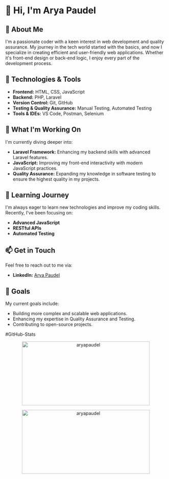 # 👋 Hi, I'm Arya Paudel

## 🌟 About Me

I'm a passionate coder with a keen interest in web development and quality assurance. My journey in the tech world started with the basics, and now I specialize in creating efficient and user-friendly web applications. Whether it's front-end design or back-end logic, I enjoy every part of the development process.

## 🔧 Technologies & Tools

- **Frontend:** HTML, CSS, JavaScript
- **Backend:** PHP, Laravel
- **Version Control:** Git, GitHub
- **Testing & Quality Assurance:** Manual Testing, Automated Testing
- **Tools & IDEs:** VS Code, Postman, Selenium

## 🚀 What I'm Working On

I'm currently diving deeper into:

- **Laravel Framework:** Enhancing my backend skills with advanced Laravel features.
- **JavaScript:** Improving my front-end interactivity with modern JavaScript practices.
- **Quality Assurance:** Expanding my knowledge in software testing to ensure the highest quality in my projects.

## 🌱 Learning Journey

I'm always eager to learn new technologies and improve my coding skills. Recently, I've been focusing on:

- **Advanced JavaScript**
- **RESTful APIs**
- **Automated Testing**

## 📫 Get in Touch

Feel free to reach out to me via:

- **LinkedIn:** [Arya Paudel](https://www.linkedin.com/in/AryaPaudel)

## 🎯 Goals

My current goals include:

- Building more complex and scalable web applications.
- Enhancing my expertise in Quality Assurance and Testing.
- Contributing to open-source projects.

#GitHub-Stats

<p align="center">
  <img src="https://github-readme-stats.vercel.app/api/top-langs?username=aryapaudel&show_icons=true&locale=en&layout=compact" alt="aryapaudel" width="400" height="200"/>
</p>

<p align="center">
  <img src="https://github-readme-stats.vercel.app/api?username=aryapaudel&show_icons=true&locale=en" alt="aryapaudel" width="400" height="200"/>
</p>


